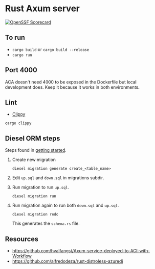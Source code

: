# Rust Axum server

[![OpenSSF Scorecard](https://api.scorecard.dev/projects/github.com/{owner}/{repo}/badge)](https://scorecard.dev/viewer/?uri=github.com/{owner}/{repo})

## To run

* `cargo build` or `cargo build --release`
* `cargo run`

## Port 4000

ACA doesn't need 4000 to be exposed in the Dockerfile but local development does. Keep it because it works in both environments.

## Lint

* [Clippy](https://github.com/rust-lang/rust-clippy)

```shell
cargo clippy
```

## Diesel ORM steps

Steps found in [getting started](https://diesel.rs/guides/getting-started.html).

1. Create new migration

    ```shell
    diesel migration generate create_<table_name>
    ```

2. Edit `up.sql` and `down.sql` in migrations subdir.

3. Run migration to run `up.sql`.

    ```shell
    diesel migration run
    ```

4. Run migration again to run both `down.sql` and `up.sql`.

    ```shell
    diesel migration redo
    ```

    This generates the `schema.rs` file. 

## Resources

* https://github.com/hvalfangst/Axum-service-deployed-to-ACI-with-Workflow
* https://github.com/alfredodeza/rust-distroless-azuredi

